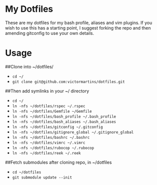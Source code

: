 My Dotfiles
========

These are my dotfiles for my bash profile, aliases and vim plugins. If you wish to use this has a starting point, I suggest forking the repo and then amending gitconfig to use your own details.

Usage
========

##Clone into ~/dotfiles/

* `cd ~/`
* `git clone git@github.com:victormartins/dotfiles.git`

##Then add symlinks in your ~/ directory

* `cd ~/`
* `ln -nfs ~/dotfiles/rspec ~/.rspec`
* `ln -nfs ~/dotfiles/Gemfile ~/Gemfile`
* `ln -nfs ~/dotfiles/bash_profile ~/.bash_profile`
* `ln -nfs ~/dotfiles/bash_aliases ~/.bash_aliases`
* `ln -nfs ~/dotfiles/gitconfig ~/.gitconfig`
* `ln -nfs ~/dotfiles/gitignore_global ~/.gitignore_global`
* `ln -nfs ~/dotfiles/bashrc ~/.bashrc`
* `ln -nfs ~/dotfiles/vimrc ~/.vimrc`
* `ln -nfs ~/dotfiles/rubocop ~/.rubocop`
* `ln -nfs ~/dotfiles/reek ~/.reek`

##Fetch submodules after cloning repo, in ~/dotfiles

* `cd ~/dotfiles`
* `git submodule update --init`
